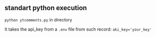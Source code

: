 ## standart python execution
`python ytcomments.py`
in directory

It takes the api_key from a `.env` file from such record:
`aki_key='your_key'`
